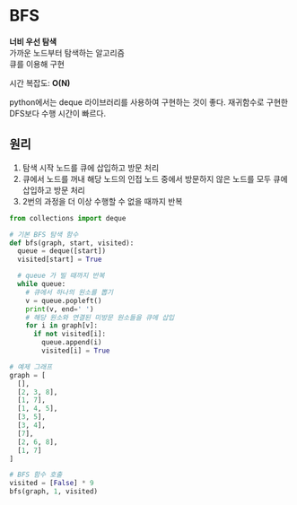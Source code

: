 # BFS 
**너비 우선 탐색**  
가까운 노드부터 탐색하는 알고리즘  
큐를 이용해 구현  

시간 복잡도: **O(N)**

python에서는 deque 라이브러리를 사용하여 구현하는 것이 좋다.
재귀함수로 구현한 DFS보다 수행 시간이 빠르다.

## 원리
1. 탐색 시작 노드를 큐에 삽입하고 방문 처리
2. 큐에서 노드를 꺼내 해당 노드의 인접 노드 중에서 방문하지 않은 노드를 모두 큐에 삽입하고 방문 처리
3. 2번의 과정을 더 이상 수행할 수 없을 때까지 반복

```python
from collections import deque

# 기본 BFS 탐색 함수
def bfs(graph, start, visited):
  queue = deque([start])
  visited[start] = True

  # queue 가 빌 때까지 반복
  while queue:
    # 큐에서 하나의 원소를 뽑기
    v = queue.popleft()
    print(v, end=' ')
    # 해당 원소와 연결된 미방문 원소들을 큐에 삽입
    for i in graph[v]:
      if not visited[i]:
        queue.append(i)
        visited[i] = True

# 예제 그래프
graph = [
  [],
  [2, 3, 8],
  [1, 7],
  [1, 4, 5],
  [3, 5],
  [3, 4],
  [7],
  [2, 6, 8],
  [1, 7]
]

# BFS 함수 호출
visited = [False] * 9
bfs(graph, 1, visited)
```
